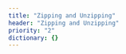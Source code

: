 ```yaml
---
title: "Zipping and Unzipping"
header: "Zipping and Unzipping"
priority: "2"
dictionary: {}
---
```

